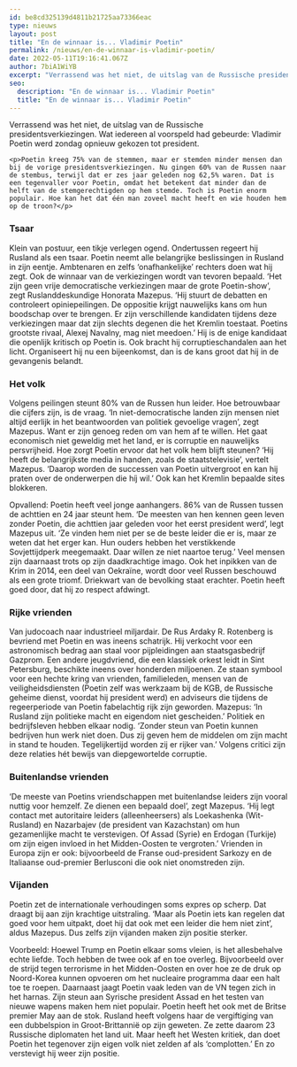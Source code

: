 ```yaml
---
id: be8cd325139d4811b21725aa73366eac
type: nieuws
layout: post
title: "En de winnaar is... Vladimir Poetin"
permalink: /nieuws/en-de-winnaar-is-vladimir-poetin/
date: 2022-05-11T19:16:41.067Z
author: 7biA1WiYB
excerpt: "Verrassend was het niet, de uitslag van de Russische presidentsverkiezingen. Wat iedereen al voorspeld had gebeurde: Vladimir Poetin werd zondag opnieuw gekozen tot president.  "
seo:
  description: "En de winnaar is... Vladimir Poetin"
  title: "En de winnaar is... Vladimir Poetin"
---
```

Verrassend was het niet, de uitslag van de Russische presidentsverkiezingen. Wat iedereen al voorspeld had gebeurde: Vladimir Poetin werd zondag opnieuw gekozen tot president.  

    <p>Poetin kreeg 75% van de stemmen, maar er stemden minder mensen dan bij de vorige presidentsverkiezingen. Nu gingen 60% van de Russen naar de stembus, terwijl dat er zes jaar geleden nog 62,5% waren. Dat is een tegenvaller voor Poetin, omdat het betekent dat minder dan de helft van de stemgerechtigden op hem stemde. Toch is Poetin enorm populair. Hoe kan het dat één man zoveel macht heeft en wie houden hem op de troon?</p>
<h3>Tsaar</h3>
<p>Klein van postuur, een tikje verlegen ogend. Ondertussen regeert hij Rusland als een tsaar. Poetin neemt alle belangrijke beslissingen in Rusland in zijn eentje. Ambtenaren en zelfs ‘onafhankelijke’ rechters doen wat hij zegt. Ook de winnaar van de verkiezingen wordt van tevoren bepaald. ‘Het zijn geen vrije democratische verkiezingen maar de grote Poetin-show’, zegt Ruslanddeskundige Honorata Mazepus. ‘Hij stuurt de debatten en controleert opiniepeilingen. De oppositie krijgt nauwelijks kans om hun boodschap over te brengen. Er zijn verschillende kandidaten tijdens deze verkiezingen maar dat zijn slechts degenen die het Kremlin toestaat. Poetins grootste rivaal, Alexej Navalny, mag niet meedoen.’ Hij is de enige kandidaat die openlijk kritisch op Poetin is. Ook bracht hij corruptieschandalen aan het licht. Organiseert hij nu een bijeenkomst, dan is de kans groot dat hij in de gevangenis belandt.</p>
<h3>Het volk</h3>
<p>Volgens peilingen steunt 80% van de Russen hun leider. Hoe betrouwbaar die cijfers zijn, is de vraag. ‘In niet-democratische landen zijn mensen niet altijd eerlijk in het beantwoorden van politiek gevoelige vragen’, zegt Mazepus. Want er zijn genoeg reden om van hem af te willen. Het gaat economisch niet geweldig met het land, er is corruptie en nauwelijks persvrijheid. Hoe zorgt Poetin ervoor dat het volk hem blijft steunen? ‘Hij heeft de belangrijkste media in handen, zoals de staatstelevisie’, vertelt Mazepus. ‘Daarop worden de successen van Poetin uitvergroot en kan hij praten over de onderwerpen die híj wil.’ Ook kan het Kremlin bepaalde sites blokkeren.</p>
<p>Opvallend: Poetin heeft veel jonge aanhangers. 86% van de Russen tussen de achttien en 24 jaar steunt hem. ‘De meesten van hen kennen geen leven zonder Poetin, die achttien jaar geleden voor het eerst president werd’, legt Mazepus uit. ‘Ze vinden hem niet per se de beste leider die er is, maar ze weten dat het erger kan. Hun ouders hebben het verstikkende Sovjettijdperk meegemaakt. Daar willen ze niet naartoe terug.’ Veel mensen zijn daarnaast trots op zijn daadkrachtige imago. Ook het inpikken van de Krim in 2014, een deel van Oekraïne, wordt door veel Russen beschouwd als een grote triomf. Driekwart van de bevolking staat erachter. Poetin heeft goed door, dat hij zo respect afdwingt.</p>
<h3><strong><strong><strong>Rijke vrienden</strong></strong></strong></h3>
<p>Van judocoach naar industrieel miljardair. De Rus Ardaky R. Rotenberg is bevriend met Poetin en was ineens schatrijk. Hij verkocht voor een astronomisch bedrag aan staal voor pijpleidingen aan staatsgasbedrijf Gazprom. Een andere jeugdvriend, die een klassiek orkest leidt in Sint Petersburg, beschikte ineens over honderden miljoenen. Ze staan symbool voor een hechte kring van vrienden, familieleden, mensen van de veiligheidsdiensten (Poetin zelf was werkzaam bij de KGB, de Russische geheime dienst, voordat hij president werd) en adviseurs die tijdens de regeerperiode van Poetin fabelachtig rijk zijn geworden. Mazepus: ‘In Rusland zijn politieke macht en eigendom niet gescheiden.’ Politiek en bedrijfsleven hebben elkaar nodig. ‘Zonder steun van Poetin kunnen bedrijven hun werk niet doen. Dus zij geven hem de middelen om zijn macht in stand te houden. Tegelijkertijd worden zij er rijker van.’ Volgens critici zijn deze relaties hét bewijs van diepgewortelde corruptie.</p>
<h3><strong><strong><strong>Buitenlandse vrienden</strong></strong></strong></h3>
<p>‘De meeste van Poetins vriendschappen met buitenlandse leiders zijn vooral nuttig voor hemzelf. Ze dienen een bepaald doel’, zegt Mazepus. ‘Hij legt contact met autoritaire leiders (alleenheersers) als Loekashenka (Wit-Rusland) en Nazarbajev (de president van Kazachstan) om hun gezamenlijke macht te verstevigen. Of Assad (Syrie) en Erdogan (Turkije) om zijn eigen invloed in het Midden-Oosten te vergroten.’ Vrienden in Europa zijn er ook: bijvoorbeeld de Franse oud-president Sarkozy en de Italiaanse oud-premier Berlusconi die ook niet onomstreden zijn.</p>
<h3>Vijanden</h3>
<p>Poetin zet de internationale verhoudingen soms expres op scherp. Dat draagt bij aan zijn krachtige uitstraling. ‘Maar als Poetin iets kan regelen dat goed voor hem uitpakt, doet hij dat ook met een leider die hem niet zint’, aldus Mazepus. Dus zelfs zijn vijanden maken zijn positie sterker.</p>
<p>Voorbeeld: Hoewel Trump en Poetin elkaar soms vleien, is het allesbehalve echte liefde. Toch hebben de twee ook af en toe overleg. Bijvoorbeeld over de strijd tegen terrorisme in het Midden-Oosten en over hoe ze de druk op Noord-Korea kunnen opvoeren om het nucleaire programma daar een halt toe te roepen. Daarnaast jaagt Poetin vaak leden van de VN tegen zich in het harnas. Zijn steun aan Syrische president Assad en het testen van nieuwe wapens maken hem niet populair. Poetin heeft het ook met de Britse premier May aan de stok. Rusland heeft volgens haar de vergiftiging van een dubbelspion in Groot-Brittannië op zijn geweten. Ze zette daarom 23 Russische diplomaten het land uit. Maar heeft het Westen kritiek, dan doet Poetin het tegenover zijn eigen volk niet zelden af als ‘complotten.’ En zo verstevigt hij weer zijn positie.</p>  

